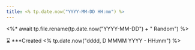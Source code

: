 ```yaml
---
title: <% tp.date.now("YYYY-MM-DD HH:mm") %>
---
```

<%* await tp.file.rename(tp.date.now("YYYY-MM-DD") + " Random") %>


⌛ ***Created <% tp.date.now("dddd, D MMMM YYYY - HH:mm") %>
